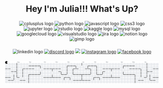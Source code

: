 <h1 align="center">Hey I'm Julia!!! What's Up?</h1>

###

<div align="center">
<img src="https://cdn.jsdelivr.net/gh/devicons/devicon/icons/cplusplus/cplusplus-original.svg" height="43" alt="cplusplus logo" />
<img src="https://skillicons.dev/icons?i=py" height="43" alt="python logo" />
<img src="https://cdn.jsdelivr.net/gh/devicons/devicon/icons/javascript/javascript-original.svg" height="43" alt="javascript logo" />
<img src="https://cdn.jsdelivr.net/gh/devicons/devicon/icons/css3/css3-original.svg" height="43" alt="css3 logo" />
<img src="https://cdn.jsdelivr.net/gh/devicons/devicon/icons/jupyter/jupyter-original.svg" height="43" alt="jupyter logo" />
<img src="https://cdn.jsdelivr.net/gh/devicons/devicon/icons/rstudio/rstudio-original.svg" height="43" alt="rstudio logo" />
<img src="https://cdn.jsdelivr.net/gh/devicons/devicon/icons/kaggle/kaggle-original.svg" height="43" alt="kaggle logo" />
<img src="https://cdn.jsdelivr.net/gh/devicons/devicon/icons/mysql/mysql-original.svg" height="43" alt="mysql logo" />
<img src="https://cdn.jsdelivr.net/gh/devicons/devicon/icons/googlecloud/googlecloud-original.svg" height="43" alt="googlecloud logo" />
<img src="https://cdn.jsdelivr.net/gh/devicons/devicon/icons/visualstudio/visualstudio-plain.svg" height="43" alt="visualstudio logo" />
<img src="https://cdn.jsdelivr.net/gh/devicons/devicon/icons/jira/jira-original.svg" height="43" alt="jira logo" />
<img src="https://cdn.jsdelivr.net/gh/devicons/devicon/icons/notion/notion-original.svg" height="43" alt="notion logo" />
<img src="https://cdn.jsdelivr.net/gh/devicons/devicon/icons/gimp/gimp-original.svg" height="43" alt="gimp logo" />
</div>

###

<div align="center">
  <img src="https://img.shields.io/static/v1?message=LinkedIn&logo=linkedin&label=&color=0077B5&logoColor=white&labelColor=&style=for-the-badge" height="25" alt="linkedin logo"  />
  <a href="https://discord.com/users/600709261173194792"><img src="https://img.shields.io/static/v1?message=Discord&logo=discord&label=&color=7289DA&logoColor=white&labelColor=&style=for-the-badge" height="25" alt="discord logo"  /></a>
  <a href="https://mail.google.com/mail/?view=cm&fs=1&to=generreyjulia4@gmail.com" target="_blank">
  <img src="https://img.shields.io/static/v1?message=Gmail&logo=gmail&label=&color=D14836&logoColor=white&labelColor=&style=for-the-badge" height="25" /></a>
  <a href="https://www.instagram.com/just.lipin/"><img src="https://img.shields.io/static/v1?message=Instagram&logo=instagram&label=&color=E4405F&logoColor=white&labelColor=&style=for-the-badge" height="25" alt="instagram logo"  /></a>
  <a href="https://www.facebook.com/lipin.generrey"><img src="https://img.shields.io/static/v1?message=Facebook&logo=facebook&label=&color=1877F2&logoColor=white&labelColor=&style=for-the-badge" height="25" alt="facebook logo"  /></a>
</div>

###

<div align="center">
</div>

###

<picture>
  <source media="(prefers-color-scheme: dark)" srcset="https://raw.githubusercontent.com/LipinGR/LipinGR/output/pacman-contribution-graph-dark.svg">
  <source media="(prefers-color-scheme: light)" srcset="https://raw.githubusercontent.com/LipiGR/LipinGR/output/pacman-contribution-graph.svg">
  <img alt="pacman contribution graph" src="https://raw.githubusercontent.com/LipinGR/LipinGR/output/pacman-contribution-graph.svg">
</picture>

###

<div align="center">
</div>

###
